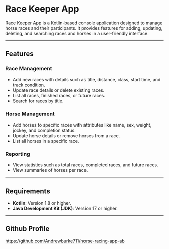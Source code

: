 # Race Keeper App

Race Keeper App is a Kotlin-based console application designed to manage horse races and their participants. It provides features for adding, updating, deleting, and searching races and horses in a user-friendly interface.

---

## Features

### Race Management
- Add new races with details such as title, distance, class, start time, and track condition.
- Update race details or delete existing races.
- List all races, finished races, or future races.
- Search for races by title.

### Horse Management
- Add horses to specific races with attributes like name, sex, weight, jockey, and completion status.
- Update horse details or remove horses from a race.
- List all horses in a specific race.

### Reporting
- View statistics such as total races, completed races, and future races.
- View summaries of horses per race.

---

## Requirements

- **Kotlin**: Version 1.8 or higher.
- **Java Development Kit (JDK)**: Version 17 or higher.

---

## Github Profile

https://github.com/Andrewburke711/horse-racing-app-ab
